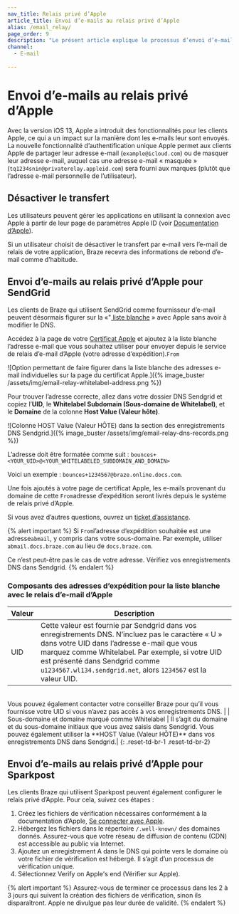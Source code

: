 ```yaml
---
nav_title: Relais privé d’Apple
article_title: Envoi d’e-mails au relais privé d’Apple
alias: /email_relay/
page_order: 9
description: "Le présent article explique le processus d’envoi d’e-mails au relais privé d’Apple. Cela permettra aux utilisateurs de SendGrid de figurer sur la liste blanche sans avoir à modifier le DNS."
channel:
  - E-mail
  
---
```


# Envoi d’e-mails au relais privé d’Apple

Avec la version iOS 13, Apple a introduit des fonctionnalités pour les clients Apple, ce qui a un impact sur la manière dont les e-mails leur sont envoyés. La nouvelle fonctionnalité d’authentification unique Apple permet aux clients Apple de partager leur adresse e-mail (`example@icloud.com`) ou de masquer leur adresse e-mail, auquel cas une adresse e-mail « masquée » (`tq1234snin@privaterelay.appleid.com`) sera fourni aux marques (plutôt que l’adresse e-mail personnelle de l’utilisateur).

## Désactiver le transfert

Les utilisateurs peuvent gérer les applications en utilisant la connexion avec Apple à partir de leur page de paramètres Apple ID (voir [Documentation d’Apple](https://support.apple.com/en-us/HT210426)).

Si un utilisateur choisit de désactiver le transfert par e-mail vers l’e-mail de relais de votre application, Braze recevra des informations de rebond d’e-mail comme d’habitude.

## Envoi d’e-mails au relais privé d’Apple pour SendGrid

Les clients de Braze qui utilisent SendGrid comme fournisseur d’e-mail peuvent désormais figurer sur la «"[ liste blanche](https://help.apple.com/developer-account/?lang=en#/devf822fb8fc) » avec Apple sans avoir à modifier le DNS.

Accédez à la page de votre [Certificat Apple](https://help.apple.com/developer-account/?lang=en#/devf822fb8fc) et ajoutez à la liste blanche l’adresse e-mail que vous souhaitez utiliser pour envoyer depuis le service de relais d’e-mail d’Apple (votre adresse d’expédition).`From` 

![Option permettant de faire figurer dans la liste blanche des adresses e-mail individuelles sur la page du certificat Apple.]({% image_buster /assets/img/email-relay-whitelabel-address.png %})

Pour trouver l’adresse correcte, allez dans votre dossier DNS Sendgrid et copiez l’**UID**, le **Whitelabel Subdomain (Sous-domaine de Whitelabel)**, et le **Domaine** de la colonne **Host Value (Valeur hôte)**. 

![Colonne HOST Value (Valeur HÔTE) dans la section des enregistrements DNS Sendgrid.]({% image_buster /assets/img/email-relay-dns-records.png %})

L’adresse doit être formatée comme suit : `bounces+<YOUR_UID>@<YOUR_WHITELABELED_SUBDOMAIN_AND_DOMAIN>`

Voici un exemple : `bounces+1234567@braze.online.docs.com`.

Une fois ajoutés à votre page de certificat Apple, les e-mails provenant du domaine de cette `From`adresse d’expédition seront livrés depuis le système de relais privé d’Apple.

Si vous avez d’autres questions, ouvrez un [ticket d’assistance]({{site.baseurl}}/braze_support/).

{% alert important %}
Si `From`l’adresse d’expédition souhaitée est une adresse`abmail`, y compris dans votre sous-domaine. Par exemple, utiliser `abmail.docs.braze.com` au lieu de `docs.braze.com`.

Ce n’est peut-être pas le cas de votre adresse. Vérifiez vos enregistrements DNS dans Sendgrid. 
{% endalert %}

### Composants des adresses d’expédition pour la liste blanche avec le relais d’e-mail d’Apple

| Valeur | Description |
|---|---|
| UID | Cette valeur est fournie par Sendgrid dans vos enregistrements DNS. N’incluez pas le caractère « U » dans votre UID dans l’adresse e-mail que vous marquez comme Whitelabel. Par exemple, si votre UID est présenté dans Sendgrid comme `u1234567.wl134.sendgrid.net`, alors `1234567` est la valeur UID. <br>
 <br>
 Vous pouvez également contacter votre conseiller Braze pour qu’il vous fournisse votre UID si vous n’avez pas accès à vos enregistrements DNS. |
| Sous-domaine et domaine marqué comme Whitelabel | Il s’agit du domaine et du sous-domaine initiaux que vous avez saisis dans Sendgrid. Vous pouvez également utiliser la **HOST Value (Valeur HÔTE)** dans vos enregistrements DNS dans Sendgrid.|
{: .reset-td-br-1 .reset-td-br-2}

## Envoi d’e-mails au relais privé d’Apple pour Sparkpost

Les clients Braze qui utilisent Sparkpost peuvent également configurer le relais privé d’Apple. Pour cela, suivez ces étapes : 

1. Créez les fichiers de vérification nécessaires conformément à la documentation d’Apple, [Se connecter avec Apple](https://developer.apple.com/sign-in-with-apple/get-started/).
2. Hébergez les fichiers dans le répertoire `/.well-known/` des domaines donnés. Assurez-vous que votre réseau de diffusion de contenu (CDN) est accessible au public via Internet.
3. Ajoutez un enregistrement A dans le DNS qui pointe vers le domaine où votre fichier de vérification est hébergé. Il s’agit d’un processus de vérification unique. 
4. Sélectionnez Verify on Apple's end (Vérifier sur Apple).

{% alert important %}
Assurez-vous de terminer ce processus dans les 2 à 3 jours qui suivent la création des fichiers de vérification, sinon ils disparaîtront. Apple ne divulgue pas leur durée de validité.
{% endalert %}
